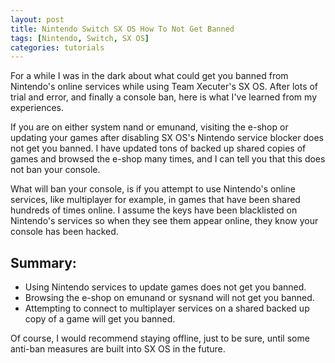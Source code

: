 ```yaml
---
layout: post
title: Nintendo Switch SX OS How To Not Get Banned
tags: [Nintendo, Switch, SX OS]
categories: tutorials
---
```


For a while I was in the dark about what could get you banned from Nintendo's online services while using Team Xecuter's SX OS. After lots of trial and error, and finally a console ban, here is what I've learned from my experiences.

If you are on either system nand or emunand, visiting the e-shop or updating your games after disabling SX OS's Nintendo service blocker does not get you banned. I have updated tons of backed up shared copies of games and browsed the e-shop many times, and I can tell you that this does not ban your console.

What will ban your console, is if you attempt to use Nintendo's online services, like multiplayer for example, in games that have been shared hundreds of times online. I assume the keys have been blacklisted on Nintendo's services so when they see them appear online, they know your console has been hacked.

## Summary:

- Using Nintendo services to update games does not get you banned.
- Browsing the e-shop on emunand or sysnand will not get you banned.
- Attempting to connect to multiplayer services on a shared backed up copy of a game will get you banned.

Of course, I would recommend staying offline, just to be sure, until some anti-ban measures are built into SX OS in the future.
